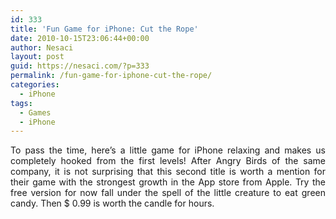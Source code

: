 ```yaml
---
id: 333
title: 'Fun Game for iPhone: Cut the Rope'
date: 2010-10-15T23:06:44+00:00
author: Nesaci
layout: post
guid: https://nesaci.com/?p=333
permalink: /fun-game-for-iphone-cut-the-rope/
categories:
  - iPhone
tags:
  - Games
  - iPhone
---
```

<p style="text-align: justify;">
  To pass the time, here&#8217;s a little game for iPhone relaxing and makes us completely hooked from the first levels! After Angry Birds of the same company, it is not surprising that this second title is worth a mention for their game with the strongest growth in the App store from Apple. Try the free version for now fall under the spell of the little creature to eat green candy. Then $ 0.99 is worth the candle for hours.
</p>
